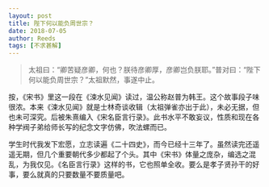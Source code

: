 ```yaml
---
layout: post
title: 陛下何以能负周世宗？
date: 2018-07-05
author: Reeds
tags: [不求甚解]
---
```


> 太祖曰：“卿苦疑彦卿，何也？朕待彦卿厚，彦卿岂负朕耶。”普对曰：“陛下何以能负周世宗？”太祖默然，事遂中止。

按，《宋书》里这一段在《涑水见闻》读过，温公称赵普为韩王。这个故事段子味很浓。本来《涑水见闻》就是士林奇谈收辑（太祖弹雀亦出于此），未必无据，但也未可深究。后被朱熹编入《宋名臣言行录》。此书水平不敢妄议，性质和现在各种学阀子弟给师长写的纪念文字仿佛，吹法螺而已。

 学生时代我发下宏愿，立志读遍《二十四史》，而今已经十三年了。虽然读完还遥遥无期，但几个重要朝代多少都起了个头。其中《宋书》体量之庞杂，编选之混乱，为我仅见。《名臣言行录》这样的书，它也照单全收。要么是孝子贤孙干的好事，要么就真的只要数量不要质量吧。 